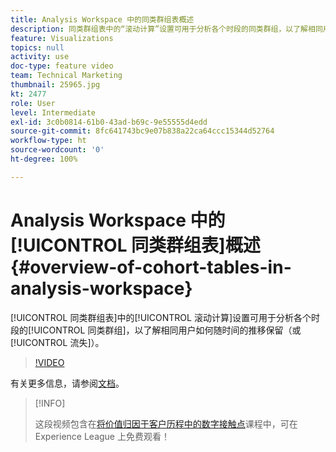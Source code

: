 ```yaml
---
title: Analysis Workspace 中的同类群组表概述
description: 同类群组表中的“滚动计算”设置可用于分析各个时段的同类群组，以了解相同用户如何随时间的推移保留（或流失）。
feature: Visualizations
topics: null
activity: use
doc-type: feature video
team: Technical Marketing
thumbnail: 25965.jpg
kt: 2477
role: User
level: Intermediate
exl-id: 3c0b0814-61b0-43ad-b69c-9e55555d4edd
source-git-commit: 8fc641743bc9e07b838a22ca64ccc15344d52764
workflow-type: ht
source-wordcount: '0'
ht-degree: 100%

---
```


# Analysis Workspace 中的[!UICONTROL 同类群组表]概述 {#overview-of-cohort-tables-in-analysis-workspace}

[!UICONTROL 同类群组表]中的[!UICONTROL 滚动计算]设置可用于分析各个时段的[!UICONTROL 同类群组]，以了解相同用户如何随时间的推移保留（或[!UICONTROL 流失]）。

>[!VIDEO](https://video.tv.adobe.com/v/25965/?quality=12&learn=on)

有关更多信息，请参阅[文档](https://experienceleague.adobe.com/docs/analytics/analyze/analysis-workspace/visualizations/cohort-table/cohort-analysis.html?lang=zh-Hans)。

>[!INFO]
>
> 这段视频包含在[将价值归因于客户历程中的数字接触点](https://experienceleague.adobe.com/?recommended=Analytics-U-1-2020.2)课程中，可在 Experience League 上免费观看！
